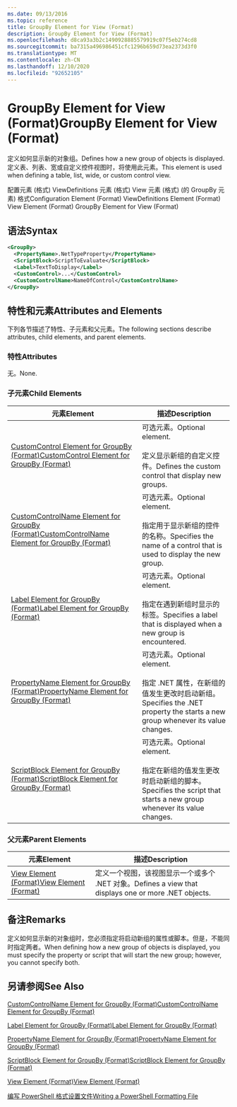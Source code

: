 ```yaml
---
ms.date: 09/13/2016
ms.topic: reference
title: GroupBy Element for View (Format)
description: GroupBy Element for View (Format)
ms.openlocfilehash: d8ca93a3b2c1490928885579919c07f5eb274cd8
ms.sourcegitcommit: ba7315a496986451cfc1296b659d73ea2373d3f0
ms.translationtype: MT
ms.contentlocale: zh-CN
ms.lasthandoff: 12/10/2020
ms.locfileid: "92652105"
---
```

# <a name="groupby-element-for-view-format"></a><span data-ttu-id="856d5-103">GroupBy Element for View (Format)</span><span class="sxs-lookup"><span data-stu-id="856d5-103">GroupBy Element for View (Format)</span></span>

<span data-ttu-id="856d5-104">定义如何显示新的对象组。</span><span class="sxs-lookup"><span data-stu-id="856d5-104">Defines how a new group of objects is displayed.</span></span> <span data-ttu-id="856d5-105">定义表、列表、宽或自定义控件视图时，将使用此元素。</span><span class="sxs-lookup"><span data-stu-id="856d5-105">This element is used when defining a table, list, wide, or custom control view.</span></span>

<span data-ttu-id="856d5-106">配置元素 (格式) ViewDefinitions 元素 (格式) View 元素 (格式)  (的 GroupBy 元素) 格式</span><span class="sxs-lookup"><span data-stu-id="856d5-106">Configuration Element (Format) ViewDefinitions Element (Format) View Element (Format) GroupBy Element for View (Format)</span></span>

## <a name="syntax"></a><span data-ttu-id="856d5-107">语法</span><span class="sxs-lookup"><span data-stu-id="856d5-107">Syntax</span></span>

```xml
<GroupBy>
  <PropertyName>.NetTypeProperty</PropertyName>
  <ScriptBlock>ScriptToEvaluate</ScriptBlock>
  <Label>TextToDisplay</Label>
  <CustomControl>...</CustomControl>
  <CustomControlName>NameOfControl</CustomControlName>
</GroupBy>
```

## <a name="attributes-and-elements"></a><span data-ttu-id="856d5-108">特性和元素</span><span class="sxs-lookup"><span data-stu-id="856d5-108">Attributes and Elements</span></span>

<span data-ttu-id="856d5-109">下列各节描述了特性、子元素和父元素。</span><span class="sxs-lookup"><span data-stu-id="856d5-109">The following sections describe attributes, child elements, and parent elements.</span></span>

### <a name="attributes"></a><span data-ttu-id="856d5-110">特性</span><span class="sxs-lookup"><span data-stu-id="856d5-110">Attributes</span></span>

<span data-ttu-id="856d5-111">无。</span><span class="sxs-lookup"><span data-stu-id="856d5-111">None.</span></span>

### <a name="child-elements"></a><span data-ttu-id="856d5-112">子元素</span><span class="sxs-lookup"><span data-stu-id="856d5-112">Child Elements</span></span>

|<span data-ttu-id="856d5-113">元素</span><span class="sxs-lookup"><span data-stu-id="856d5-113">Element</span></span>|<span data-ttu-id="856d5-114">描述</span><span class="sxs-lookup"><span data-stu-id="856d5-114">Description</span></span>|
|-------------|-----------------|
|[<span data-ttu-id="856d5-115">CustomControl Element for GroupBy (Format)</span><span class="sxs-lookup"><span data-stu-id="856d5-115">CustomControl Element for GroupBy (Format)</span></span>](./customcontrol-element-for-groupby-format.md)|<span data-ttu-id="856d5-116">可选元素。</span><span class="sxs-lookup"><span data-stu-id="856d5-116">Optional element.</span></span><br /><br /> <span data-ttu-id="856d5-117">定义显示新组的自定义控件。</span><span class="sxs-lookup"><span data-stu-id="856d5-117">Defines the custom control that display new groups.</span></span>|
|[<span data-ttu-id="856d5-118">CustomControlName Element for GroupBy (Format)</span><span class="sxs-lookup"><span data-stu-id="856d5-118">CustomControlName Element for GroupBy (Format)</span></span>](./customcontrolname-element-for-groupby-format.md)|<span data-ttu-id="856d5-119">可选元素。</span><span class="sxs-lookup"><span data-stu-id="856d5-119">Optional element.</span></span><br /><br /> <span data-ttu-id="856d5-120">指定用于显示新组的控件的名称。</span><span class="sxs-lookup"><span data-stu-id="856d5-120">Specifies the name of a control that is used to display the new group.</span></span>|
|[<span data-ttu-id="856d5-121">Label Element for GroupBy (Format)</span><span class="sxs-lookup"><span data-stu-id="856d5-121">Label Element for GroupBy (Format)</span></span>](./label-element-for-groupby-format.md)|<span data-ttu-id="856d5-122">可选元素。</span><span class="sxs-lookup"><span data-stu-id="856d5-122">Optional element.</span></span><br /><br /> <span data-ttu-id="856d5-123">指定在遇到新组时显示的标签。</span><span class="sxs-lookup"><span data-stu-id="856d5-123">Specifies a label that is displayed when a new group is encountered.</span></span>|
|[<span data-ttu-id="856d5-124">PropertyName Element for GroupBy (Format)</span><span class="sxs-lookup"><span data-stu-id="856d5-124">PropertyName Element for GroupBy (Format)</span></span>](./propertyname-element-for-groupby-format.md)|<span data-ttu-id="856d5-125">可选元素。</span><span class="sxs-lookup"><span data-stu-id="856d5-125">Optional element.</span></span><br /><br /> <span data-ttu-id="856d5-126">指定 .NET 属性，在新组的值发生更改时启动新组。</span><span class="sxs-lookup"><span data-stu-id="856d5-126">Specifies the .NET property the starts a new group whenever its value changes.</span></span>|
|[<span data-ttu-id="856d5-127">ScriptBlock Element for GroupBy (Format)</span><span class="sxs-lookup"><span data-stu-id="856d5-127">ScriptBlock Element for GroupBy (Format)</span></span>](./scriptblock-element-for-groupby-format.md)|<span data-ttu-id="856d5-128">可选元素。</span><span class="sxs-lookup"><span data-stu-id="856d5-128">Optional element.</span></span><br /><br /> <span data-ttu-id="856d5-129">指定在新组的值发生更改时启动新组的脚本。</span><span class="sxs-lookup"><span data-stu-id="856d5-129">Specifies the script that starts a new group whenever its value changes.</span></span>|

### <a name="parent-elements"></a><span data-ttu-id="856d5-130">父元素</span><span class="sxs-lookup"><span data-stu-id="856d5-130">Parent Elements</span></span>

|<span data-ttu-id="856d5-131">元素</span><span class="sxs-lookup"><span data-stu-id="856d5-131">Element</span></span>|<span data-ttu-id="856d5-132">描述</span><span class="sxs-lookup"><span data-stu-id="856d5-132">Description</span></span>|
|-------------|-----------------|
|[<span data-ttu-id="856d5-133">View Element (Format)</span><span class="sxs-lookup"><span data-stu-id="856d5-133">View Element (Format)</span></span>](./view-element-format.md)|<span data-ttu-id="856d5-134">定义一个视图，该视图显示一个或多个 .NET 对象。</span><span class="sxs-lookup"><span data-stu-id="856d5-134">Defines a view that displays one or more .NET objects.</span></span>|

## <a name="remarks"></a><span data-ttu-id="856d5-135">备注</span><span class="sxs-lookup"><span data-stu-id="856d5-135">Remarks</span></span>

<span data-ttu-id="856d5-136">定义如何显示新的对象组时，您必须指定将启动新组的属性或脚本。但是，不能同时指定两者。</span><span class="sxs-lookup"><span data-stu-id="856d5-136">When defining how a new group of objects is displayed, you must specify the property or script that will start the new group; however, you cannot specify both.</span></span>

## <a name="see-also"></a><span data-ttu-id="856d5-137">另请参阅</span><span class="sxs-lookup"><span data-stu-id="856d5-137">See Also</span></span>

[<span data-ttu-id="856d5-138">CustomControlName Element for GroupBy (Format)</span><span class="sxs-lookup"><span data-stu-id="856d5-138">CustomControlName Element for GroupBy (Format)</span></span>](./customcontrolname-element-for-groupby-format.md)

[<span data-ttu-id="856d5-139">Label Element for GroupBy (Format)</span><span class="sxs-lookup"><span data-stu-id="856d5-139">Label Element for GroupBy (Format)</span></span>](./label-element-for-groupby-format.md)

[<span data-ttu-id="856d5-140">PropertyName Element for GroupBy (Format)</span><span class="sxs-lookup"><span data-stu-id="856d5-140">PropertyName Element for GroupBy (Format)</span></span>](./propertyname-element-for-groupby-format.md)

[<span data-ttu-id="856d5-141">ScriptBlock Element for GroupBy (Format)</span><span class="sxs-lookup"><span data-stu-id="856d5-141">ScriptBlock Element for GroupBy (Format)</span></span>](./scriptblock-element-for-groupby-format.md)

[<span data-ttu-id="856d5-142">View Element (Format)</span><span class="sxs-lookup"><span data-stu-id="856d5-142">View Element (Format)</span></span>](./view-element-format.md)

[<span data-ttu-id="856d5-143">编写 PowerShell 格式设置文件</span><span class="sxs-lookup"><span data-stu-id="856d5-143">Writing a PowerShell Formatting File</span></span>](./writing-a-powershell-formatting-file.md)
